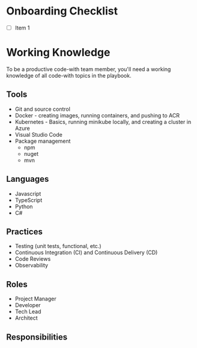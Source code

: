 # Onboarding Checklist

- [ ] Item 1


# Working Knowledge

To be a productive code-with team member, you'll need a working knowledge of all code-with topics in the playbook.

## Tools
* Git and source control
* Docker - creating images, running containers, and pushing to ACR
* Kubernetes - Basics, running minikube locally, and creating a cluster in Azure
* Visual Studio Code
* Package management
    * npm
    * nuget
    * mvn

## Languages
* Javascript
* TypeScript
* Python
* C#

## Practices
* Testing (unit tests, functional, etc.)
* Continuous Integration (CI) and Continuous Delivery (CD)
* Code Reviews
* Observability

## Roles
* Project Manager
* Developer
* Tech Lead 
* Architect

## Responsibilities